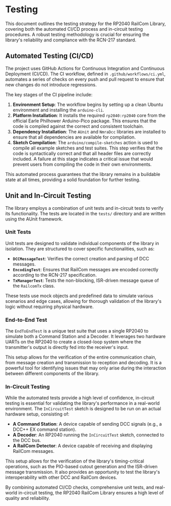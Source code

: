 # Testing

This document outlines the testing strategy for the RP2040 RailCom Library, covering both the automated CI/CD process and in-circuit testing procedures. A robust testing methodology is crucial for ensuring the library's reliability and compliance with the RCN-217 standard.

## Automated Testing (CI/CD)

The project uses GitHub Actions for Continuous Integration and Continuous Deployment (CI/CD). The CI workflow, defined in `.github/workflows/ci.yml`, automates a series of checks on every push and pull request to ensure that new changes do not introduce regressions.

The key stages of the CI pipeline include:

1.  **Environment Setup**: The workflow begins by setting up a clean Ubuntu environment and installing the `arduino-cli`.
2.  **Platform Installation**: It installs the required `rp2040:rp2040` core from the official Earle Philhower Arduino-Pico package. This ensures that the code is compiled against the correct and consistent toolchain.
3.  **Dependency Installation**: The `AUnit` and `NmraDcc` libraries are installed to ensure that all dependencies are available for compilation.
4.  **Sketch Compilation**: The `arduino/compile-sketches` action is used to compile all example sketches and test suites. This step verifies that the code is syntactically correct and that all header files are correctly included. A failure at this stage indicates a critical issue that would prevent users from compiling the code in their own environments.

This automated process guarantees that the library remains in a buildable state at all times, providing a solid foundation for further testing.

## Unit and In-Circuit Testing

The library employs a combination of unit tests and in-circuit tests to verify its functionality. The tests are located in the `tests/` directory and are written using the AUnit framework.

### Unit Tests

Unit tests are designed to validate individual components of the library in isolation. They are structured to cover specific functionalities, such as:

*   **`DCCMessageTest`**: Verifies the correct creation and parsing of DCC messages.
*   **`EncodingTest`**: Ensures that RailCom messages are encoded correctly according to the RCN-217 specification.
*   **`TxManagerTest`**: Tests the non-blocking, ISR-driven message queue of the `RailcomTx` class.

These tests use mock objects and predefined data to simulate various scenarios and edge cases, allowing for thorough validation of the library's logic without requiring physical hardware.

### End-to-End Test

The `EndToEndTest` is a unique test suite that uses a single RP2040 to simulate both a Command Station and a Decoder. It leverages two hardware UARTs on the RP2040 to create a closed-loop system where the transmitter's output is directly fed into the receiver's input.

This setup allows for the verification of the entire communication chain, from message creation and transmission to reception and decoding. It is a powerful tool for identifying issues that may only arise during the interaction between different components of the library.

### In-Circuit Testing

While the automated tests provide a high level of confidence, in-circuit testing is essential for validating the library's performance in a real-world environment. The `InCircuitTest` sketch is designed to be run on an actual hardware setup, consisting of:

*   **A Command Station**: A device capable of sending DCC signals (e.g., a DCC++ EX command station).
*   **A Decoder**: An RP2040 running the `InCircuitTest` sketch, connected to the DCC bus.
*   **A RailCom Detector**: A device capable of receiving and displaying RailCom messages.

This setup allows for the verification of the library's timing-critical operations, such as the PIO-based cutout generation and the ISR-driven message transmission. It also provides an opportunity to test the library's interoperability with other DCC and RailCom devices.

By combining automated CI/CD checks, comprehensive unit tests, and real-world in-circuit testing, the RP2040 RailCom Library ensures a high level of quality and reliability.
